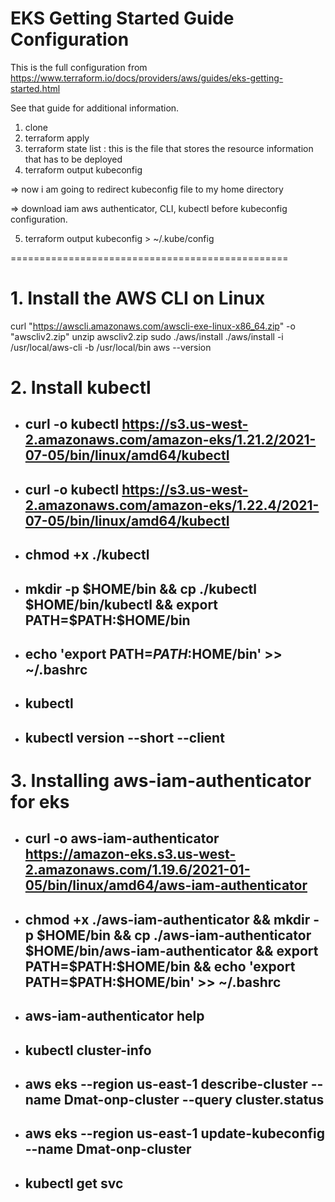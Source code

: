 # EKS Getting Started Guide Configuration

This is the full configuration from https://www.terraform.io/docs/providers/aws/guides/eks-getting-started.html

See that guide for additional information.

1. clone
2. terraform apply
3. terraform state list : this is the file that stores the resource information that has to be deployed
4. terraform output kubeconfig

=> now i am going to redirect kubeconfig file to my home directory

=> download iam aws authenticator, CLI, kubectl before kubeconfig configuration.

5. terraform output kubeconfig > ~/.kube/config

================================================

# 1. Install the AWS CLI on Linux

curl "https://awscli.amazonaws.com/awscli-exe-linux-x86_64.zip" -o "awscliv2.zip"
unzip awscliv2.zip
sudo ./aws/install
./aws/install -i /usr/local/aws-cli -b /usr/local/bin
aws --version

# 2. Install kubectl

- ## curl -o kubectl https://s3.us-west-2.amazonaws.com/amazon-eks/1.21.2/2021-07-05/bin/linux/amd64/kubectl
- ## curl -o kubectl https://s3.us-west-2.amazonaws.com/amazon-eks/1.22.4/2021-07-05/bin/linux/amd64/kubectl
- ## chmod +x ./kubectl
- ## mkdir -p $HOME/bin && cp ./kubectl $HOME/bin/kubectl && export PATH=$PATH:$HOME/bin
- ## echo 'export PATH=$PATH:$HOME/bin' >> ~/.bashrc
- ## kubectl
- ## kubectl version --short --client

# 3. Installing aws-iam-authenticator for eks
- ## curl -o aws-iam-authenticator https://amazon-eks.s3.us-west-2.amazonaws.com/1.19.6/2021-01-05/bin/linux/amd64/aws-iam-authenticator
- ## chmod +x ./aws-iam-authenticator &&  mkdir -p $HOME/bin && cp ./aws-iam-authenticator $HOME/bin/aws-iam-authenticator && export PATH=$PATH:$HOME/bin && echo 'export PATH=$PATH:$HOME/bin' >> ~/.bashrc
- ## aws-iam-authenticator help

- ## kubectl cluster-info

- ## aws eks --region us-east-1 describe-cluster --name Dmat-onp-cluster --query cluster.status
- ## aws eks --region us-east-1 update-kubeconfig --name Dmat-onp-cluster
- ## kubectl get svc


